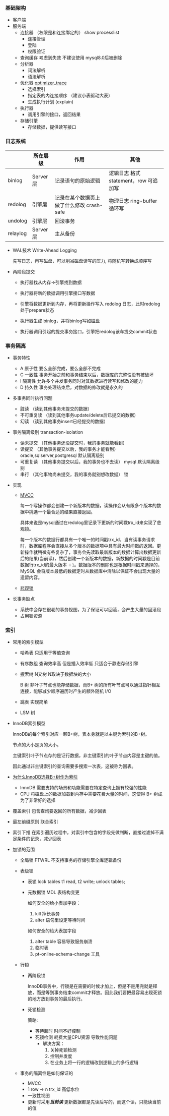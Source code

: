 ### 基础架构

- 客户端
- 服务端
  - 连接器  （权限是和连接绑定的） show processlist
    - 连接管理
    - 登陆
    - 权限验证
  - 查询缓存 考虑到失效 不建议使用 mysql8.0后被删除
  - 分析器 
    - 词法解析
    - 语法解析
  - 优化器 [optimizer_trace](https://segmentfault.com/a/1190000018136007)
    - 选择索引
    - 指定表的内连接顺序 （建议小表驱动大表）
    - 生成执行计划 (explain)
  - 执行器
    - 调用引擎的接口，返回结果
  - 存储引擎
    - 存储数据，提供读写接口

### 日志系统

|          | 所在层级 | 作用                                      | 其他                                  |
| -------- | -------- | ----------------------------------------- | ------------------------------------- |
| binlog   | Server层 | 记录语句的原始逻辑                        | 逻辑日志 格式 statement，row 可追加写 |
| redolog  | 引擎层   | 记录在某个数据页上做了什么修改 crash-safe | 物理日志 ring-buffer 循环写           |
| undolog  | 引擎层 | 回滚事务                                  |                                       |
| relaylog | Server层 | 主从备份                                  |                                       |

- WAL技术 Write-Ahead Logging

  先写日志，再写磁盘，可以削减磁盘读写的压力, 将随机写转换成顺序写

- 两阶段提交 

  - 执行器找从内存->引擎找到数据

  - 执行器将新的数据调用引擎接口写数据

  - 引擎将数据更新到内存，再将更新操作写入 redolog 日志，此时redolog处于prepare状态
  - 执行器生成 binlog，并将binlog写如磁盘
  - 执行器调用引起的提交事务接口，引擎把redolog该车提交commit状态



### 事务隔离

- 事务特性

  - A 原子性  要么全部完成，要么全部不完成
  - C 一致性  事务开始之前和事务结束以后，数据库的完整性没有被破坏
  - I  隔离性  允许多个并发事务同时对其数据进行读写和修改的能力
  - D 持久性 事务处理结束后，对数据的修改就是永久的

- 多事务同时执行问题

  - 脏读   （读到其他事务未提交的数据）
  - 不可重复读 （读到其他事务update/delete后已提交的数据）
  - 幻读  （读到其他事务insert已经提交的数据）

- 事务隔离级别 transaction-isolation

  - 读未提交 （其他事务还没提交时，我的事务就能看到）
  - 读提交 （其他事务提交以后，我的事务才能看到）oracle,sqlserver,postgresql 默认隔离级别
  - 可重复读 （其他事务提交以后，我的事务也不去读） mysql 默认隔离级别
  - 串行 （其他事物尚未提交，我的事务就别想改数据） 锁

- 实现

  - [MVCC](https://draveness.me/database-concurrency-control/)

    每一个写操作都会创建一个新版本的数据，读操作会从有限多个版本的数据中挑选一个最合适的结果直接返回。

    具体来说是mysql通过在redolog里记录下更新的时间戳trx_id来实现了悲观锁。

    每一个版本的数据行都具有一个唯一的时间戳trx_id，当有读事务请求时，数据库程序会直接从多个版本的数据项中具有最大时间戳的返回。更新操作就稍微有些复杂了，事务会先读取最新版本的数据计算出数据更新后的结果(当前读)，然后创建一个新版本的数据，新数据的时间戳是目前数据行trx_id的最大版本 `＋1`。数据版本的删除也是根据时间戳来选择的，MySQL 会将版本最低的数据定时从数据库中清除以保证不会出现大量的遗留内容。

  - [悲观锁](https://segmentfault.com/a/1190000016611415)

- 长事务缺点

  - 系统中会存在很老的事务视图，为了保证可以回滚，会产生大量的回滚段
  - 占用锁资源



### 索引

- 常用的索引模型

  - 哈希表  只适用于等值查询

  - 有序数组 查询效率高 但是插入效率低 只适合于静态存储引擎

  - 搜索树 N叉树 N取决于数据块的大小 

    B 树 非叶子节点也能存储数据，而B+ 树的所有叶节点可以通过指针相互连接，能够减少顺序遍历时产生的额外随机 I/O

  - 跳表 实现简单

  - LSM 树

- InnoDB索引模型

  InnoDB的每个索引对应一颗B+树，表本身就是以主键为索引的B+树。

  节点的大小是页的大小。

  主键索引叶子节点存的是证行数据，非主键索引的叶子节点内容是主键的值。

  因此通过非主键索引的查询需要多搜索一次表，这被称为回表。

- [为什么InnoDB选择B+树作为索引](https://draveness.me/whys-the-design-mysql-b-plus-tree/)

  - InnoDB 需要支持的场景和功能需要在特定查询上拥有较强的性能
  - CPU 将磁盘上的数据加载到内存中需要花费大量的时间，这使得 B+ 树成为了非常好的选择

- 覆盖索引 包含查询要返回的所有数据，减少回表

- 最左前缀原则 联合索引

- 索引下推 在索引遍历过程中，对索引中包含的字段先做判断，直接过滤掉不满足条件的记录，减少回表

- 加锁的范围

  - 全局锁 FTWRL 不支持事务的存储引擎全库逻辑备份

  - 表级锁

    - 表锁 lock tables t1 read, t2 write; unlock tables;

    - 元数据锁 MDL 表结构变更

      如何安全的给小表加字段：

      1. kill 掉长事务
      2. alter 语句里设定等待时间

      如何安全的给大表加字段

      1. alter table 容易导致服务崩溃
      2. 临时表
      3. pt-online-schema-change 工具

  - 行锁

    - 两阶段锁

      InnoDB事务中，行锁是在需要的时候才加上，但是不是用完就是释放，而是等到事务结束commit才释放。因此我们要把最容易出现死锁的地方放到事务的最后执行。

    - 死锁检测

      策略:

      - 等待超时 时间不好控制 
      - 死锁检测  耗费大量CPU资源 导致性能问题
        - 解决方案：
          1. 关掉死锁检测
          2. 控制并发度
          3. 在业务上将一行的逻辑改到逻辑上的多行逻辑
    
  - 事务的隔离性是如何保证的
  
    - MVCC
    - 1 row -> n trx_id 高低水位
    - 一致性视图
    - 更新时采用***当前读***  更新数据都是先读后写的，而这个读，只能读当前的值